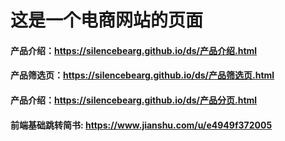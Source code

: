 # 这是一个电商网站的页面
#### 产品介绍：<https://silencebearg.github.io/ds/产品介绍.html> 
#### 产品筛选页：<https://silencebearg.github.io/ds/产品筛选页.html> 
#### 产品介绍：<https://silencebearg.github.io/ds/产品分页.html> 

#### 前端基础跳转简书: https://www.jianshu.com/u/e4949f372005
